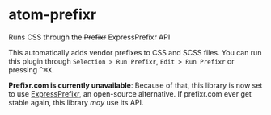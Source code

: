 atom-prefixr
============

Runs CSS through the ~~Prefixr~~ ExpressPrefixr API

This automatically adds vendor prefixes to CSS and SCSS files. You can run
this plugin through `Selection > Run Prefixr`, `Edit > Run Prefixr` or pressing
<kbd>^⌘X</kbd>.

**Prefixr.com is currently unavailable**: Because of that, this library is now
set to use [ExpressPrefixr](https://github.com/victorgama/express-prefixr), an open-source alternative.
If prefixr.com ever get stable again, this library *may* use its API.

